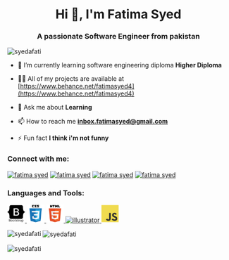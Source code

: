 <h1 align="center">Hi 👋, I'm Fatima Syed</h1>
<h3 align="center">A passionate Software Engineer from pakistan</h3>


<p align="left"> <img src="https://komarev.com/ghpvc/?username=syedafati&label=Profile%20views&color=0e75b6&style=flat" alt="syedafati" /> </p>

- 🌱 I’m currently learning software engineering diploma **Higher Diploma**

- 👨‍💻 All of my projects are available at [https://www.behance.net/fatimasyed4](https://www.behance.net/fatimasyed4)

- 💬 Ask me about **Learning**

- 📫 How to reach me **inbox.fatimasyed@gmail.com**

- ⚡ Fun fact **I think i'm not funny**

<h3 align="left">Connect with me:</h3>
<p align="left">
<a href="https://twitter.com/fatima syed" target="blank"><img align="center" src="https://raw.githubusercontent.com/rahuldkjain/github-profile-readme-generator/master/src/images/icons/Social/twitter.svg" alt="fatima syed" height="30" width="40" /></a>
<a href="https://linkedin.com/in/fatima syed" target="blank"><img align="center" src="https://raw.githubusercontent.com/rahuldkjain/github-profile-readme-generator/master/src/images/icons/Social/linked-in-alt.svg" alt="fatima syed" height="30" width="40" /></a>
<a href="https://instagram.com/fatima syed" target="blank"><img align="center" src="https://raw.githubusercontent.com/rahuldkjain/github-profile-readme-generator/master/src/images/icons/Social/instagram.svg" alt="fatima syed" height="30" width="40" /></a>
<a href="https://www.behance.net/fatima syed" target="blank"><img align="center" src="https://raw.githubusercontent.com/rahuldkjain/github-profile-readme-generator/master/src/images/icons/Social/behance.svg" alt="fatima syed" height="30" width="40" /></a>
</p>

<h3 align="left">Languages and Tools:</h3>
<p align="left"> <a href="https://getbootstrap.com" target="_blank" rel="noreferrer"> <img src="https://raw.githubusercontent.com/devicons/devicon/master/icons/bootstrap/bootstrap-plain-wordmark.svg" alt="bootstrap" width="40" height="40"/> </a> <a href="https://www.w3schools.com/css/" target="_blank" rel="noreferrer"> <img src="https://raw.githubusercontent.com/devicons/devicon/master/icons/css3/css3-original-wordmark.svg" alt="css3" width="40" height="40"/> </a> <a href="https://www.w3.org/html/" target="_blank" rel="noreferrer"> <img src="https://raw.githubusercontent.com/devicons/devicon/master/icons/html5/html5-original-wordmark.svg" alt="html5" width="40" height="40"/> </a> <a href="https://www.adobe.com/in/products/illustrator.html" target="_blank" rel="noreferrer"> <img src="https://www.vectorlogo.zone/logos/adobe_illustrator/adobe_illustrator-icon.svg" alt="illustrator" width="40" height="40"/> </a> <a href="https://developer.mozilla.org/en-US/docs/Web/JavaScript" target="_blank" rel="noreferrer"> <img src="https://raw.githubusercontent.com/devicons/devicon/master/icons/javascript/javascript-original.svg" alt="javascript" width="40" height="40"/> </a> </p>

<p><img align="left" src="https://github-readme-stats.vercel.app/api/top-langs?username=syedafati&show_icons=true&locale=en&layout=compact" alt="syedafati" /></p>

<p>&nbsp;<img align="center" src="https://github-readme-stats.vercel.app/api?username=syedafati&show_icons=true&locale=en" alt="syedafati" /></p>

<p><img align="center" src="https://github-readme-streak-stats.herokuapp.com/?user=syedafati&" alt="syedafati" /></p>
